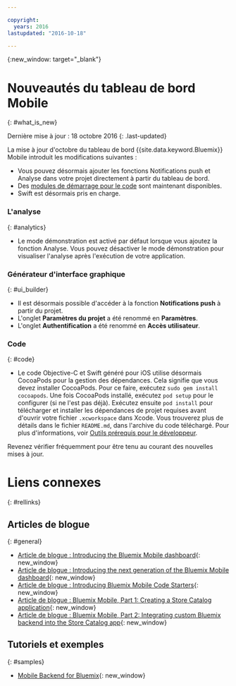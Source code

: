 ```yaml
---

copyright:
  years: 2016
lastupdated: "2016-10-18"

---
```

{:new_window: target="_blank"}

# Nouveautés du tableau de bord Mobile
{: #what_is_new}

Dernière mise à jour : 18 octobre 2016
{: .last-updated}

La mise à jour d'octobre du tableau de bord
{{site.data.keyword.Bluemix}} Mobile introduit les modifications
suivantes : 

   * Vous pouvez désormais ajouter les fonctions Notifications push et Analyse dans votre projet directement à partir du tableau de bord. 
   * Des [modules de démarrage pour le code](starters.html#Code_Starter) sont maintenant disponibles. 
   * Swift est désormais pris en charge.


### L'analyse
{: #analytics}

   * Le mode démonstration est activé par défaut lorsque vous ajoutez la
fonction Analyse. Vous pouvez désactiver le mode démonstration pour visualiser
l'analyse après l'exécution de votre application. 


### Générateur d'interface graphique
{: #ui_builder}

   * Il est désormais possible d'accéder à la fonction **Notifications push** à partir du projet. 
   * L'onglet **Paramètres du projet** a été renommé
en **Paramètres**.
   * L'onglet **Authentification** a été renommé en **Accès utilisateur**.


### Code
{: #code}

   * Le code Objective-C et Swift généré pour iOS utilise désormais
CocoaPods pour la gestion des dépendances. Cela signifie que vous devez
installer CocoaPods. Pour ce faire, exécutez `sudo gem install cocoapods`. Une
fois CocoaPods installé, exécutez `pod setup` pour le
configurer (si ne l'est pas déjà). Exécutez ensuite `pod
install` pour télécharger et installer les dépendances de projet
requises avant d'ouvrir votre fichier `.xcworkspace` dans Xcode. Vous
trouverez plus de détails dans le fichier `README.md`, dans
l'archive du code téléchargé. Pour plus d'informations, voir
[Outils prérequis pour le développeur](get_code.html#prereq-dev-tools).

Revenez vérifier fréquemment pour être tenu au courant des nouvelles mises à jour.


# Liens connexes
{: #rellinks}

<!-- links to internal services don't work
## {{site.data.keyword.Bluemix_notm}} Mobile services
{: #general}
* [Mobile Analytics (Beta)](../services/mobileanalytics/index.html){: new_window}
* [Mobile Client Access](../services/mobileaccess/index.html){: new_window}
* [Mobile Foundation](../services/mobilefoundation/index.html){: new_window}
* [Mobile Quality Assurance)](../services/MobileQualityAssurance/index.html){: new_window}
* [Push Notifications](../services/mobilepush/index.html){: new_window}
-->

## Articles de blogue
{: #general}
* [Article de blogue : Introducing the Bluemix Mobile dashboard](https://developer.ibm.com/bluemix/2016/07/08/new-bluemix-mobile-dashboard/){: new_window}
* [Article de blogue : Introducing the next generation of the Bluemix Mobile dashboard](https://ibm.com/blogs/bluemix/2016/10/introducing-the-next-generation-of-the-bluemix-mobile-dashboard/){: new_window}
* [Article de blogue : Introducing Bluemix Mobile Code Starters](https://www.ibm.com/blogs/bluemix/2016/10/rapid-dev-with-mobile-code-starters/){: new_window}
* [Article de blogue : Bluemix Mobile, Part 1: Creating a Store Catalog application](https://developer.ibm.com/bluemix/2016/07/13/bluemix-mobile-creating-store-catalog-app-part1/){: new_window}
* [Article de blogue : Bluemix Mobile, Part 2: Integrating custom Bluemix backend into the Store Catalog app](https://developer.ibm.com/bluemix/2016/07/14/bluemix-mobile-integrating-custom-backend-part2/){: new_window}

## Tutoriels et exemples
{: #samples}
* [Mobile Backend for Bluemix](https://github.com/ibm-bluemix-mobile-services/mobiledashboard-storecatalog-backend){: new_window}
